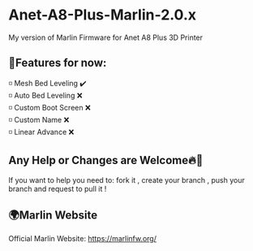 # Anet-A8-Plus-Marlin-2.0.x

My version of Marlin Firmware for Anet A8 Plus 3D Printer

## 📌Features for now:
<p> 
◽ Mesh Bed Leveling ✔️ <br>
◽ Auto Bed Leveling ❌ <br>
◽ Custom Boot Screen ❌ <br>
◽ Custom Name ❌ <br> 
◽ Linear Advance ❌ <br>
</p>

## Any Help or Changes are Welcome🔥💪
<p>
  If you want to help you need to: fork it , create your branch , push your branch and request to pull it !
</p>

## 🌍Marlin Website
Official Marlin Website: https://marlinfw.org/
